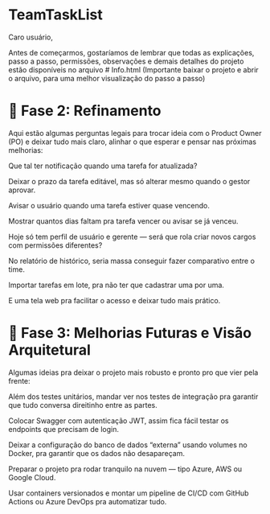 # TeamTaskList

Caro usuário,

Antes de começarmos, gostaríamos de lembrar que todas as explicações, passo a passo, permissões, observações e demais detalhes do projeto estão disponíveis no arquivo # Info.html (Importante baixar o projeto e abrir o arquivo, para uma melhor visualização do passo a passo)

# 📌 Fase 2: Refinamento
Aqui estão algumas perguntas legais para trocar ideia com o Product Owner (PO) e deixar tudo mais claro, alinhar o que esperar e pensar nas próximas melhorias:

Que tal ter notificação quando uma tarefa for atualizada?

Deixar o prazo da tarefa editável, mas só alterar mesmo quando o gestor aprovar.

Avisar o usuário quando uma tarefa estiver quase vencendo.

Mostrar quantos dias faltam pra tarefa vencer ou avisar se já venceu.

Hoje só tem perfil de usuário e gerente — será que rola criar novos cargos com permissões diferentes?

No relatório de histórico, seria massa conseguir fazer comparativo entre o time.

Importar tarefas em lote, pra não ter que cadastrar uma por uma.

E uma tela web pra facilitar o acesso e deixar tudo mais prático.

# 🚀 Fase 3: Melhorias Futuras e Visão Arquitetural
Algumas ideias pra deixar o projeto mais robusto e pronto pro que vier pela frente:

Além dos testes unitários, mandar ver nos testes de integração pra garantir que tudo conversa direitinho entre as partes.

Colocar Swagger com autenticação JWT, assim fica fácil testar os endpoints que precisam de login.

Deixar a configuração do banco de dados “externa” usando volumes no Docker, pra garantir que os dados não desapareçam.

Preparar o projeto pra rodar tranquilo na nuvem — tipo Azure, AWS ou Google Cloud.

Usar containers versionados e montar um pipeline de CI/CD com GitHub Actions ou Azure DevOps pra automatizar tudo.
